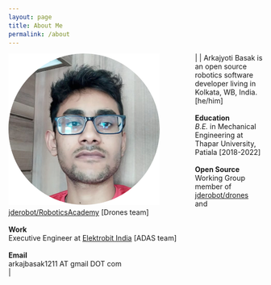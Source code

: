 ```yaml
---
layout: page
title: About Me
permalink: /about
---
```


| <img src="/img/profile.png" width="300" alt="profile" style="float: left; margin-right: 5em;"> | Arkajyoti Basak is an open source robotics software developer living in Kolkata, WB, India. [he/him] <br><br>  **Education** <br>  *B.E.* in Mechanical Engineering at Thapar University, Patiala [2018-2022] <br>   <br>  **Open Source** <br>  Working Group member of [jderobot/drones](https://github.com/JdeRobot/drones/tree/noetic-devel) and [jderobot/RoboticsAcademy](https://github.com/JdeRobot/RoboticsAcademy) [Drones team]<br><br> **Work** <br> Executive Engineer at [Elektrobit India](https://www.elektrobit.com/) [ADAS team] <br><br> **Email** <br> arkajbasak1211 AT gmail DOT com <br> |

